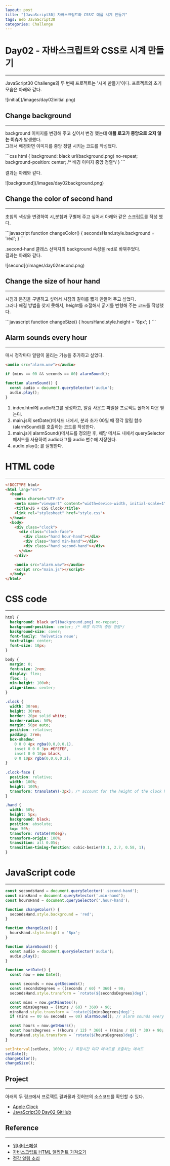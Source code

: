 ```yaml
---
layout: post
title: "[JavaScript30] 자바스크립트와 CSS로 애플 시계 만들기"
tags: Web JavaScript30
categories: Challenge
---
```

# Day02 - 자바스크립트와 CSS로 시계 만들기
* * *
<p>JavaScript30 Challenge의 두 번째 프로젝트는 '시계 만들기'이다. 프로젝트의 초기 모습은 아래와 같다.</p>
![initial](/images/day02initial.png)

## Change background
* * *
<p>background 이미지를 변경해 주고 싶어서 변경 했는데 <strong>애플 로고가 중앙으로 오지 않는 이슈</strong>가 발생했다.<br>
그래서 배경화면 이미지를 중앙 정렬 시키는 코드를 작성했다.</p> 
```css
html {
  background: black url(background.png) no-repeat;
  background-position: center; /* 배경 이미지 중앙 정렬*/
}
```
<p>결과는 아래와 같다.</p>
![background](/images/day02background.png)

## Change the color of second hand
* * *
<p>초침의 색상을 변경하여 시,분침과 구별해 주고 싶어서 아래와 같은 스크립트를 작성 했다.</p>
```javascript
function changeColor() {
  secondsHand.style.background = 'red';
}
```
<p>.second-hand 클래스 선택자의 background 속성을 red로 바꿔주었다.<br>
결과는 아래와 같다.</p>
![second](/images/day02second.png)

## Change the size of hour hand
* * *
<p>시침과 분침을 구별하고 싶어서 시침의 길이를 짧게 만들어 주고 싶었다.<br>
그러나 해결 방법을 찾지 못해서, height를 조절해서 굵기를 변형해 주는 코드를 작성했다.</p>
```javascript
function changeSize() {
  hoursHand.style.height = '8px';
}
``` 

## Alarm sounds every hour 
* * *
매시 정각마다 알람이 울리는 기능을 추가하고 싶었다.
```html
<audio src="alarm.wav"></audio> 
```
```javascript
if (mins == 00 && seconds == 00) alarmSound();
```
```javascript
function alarmSound() {
  const audio = document.querySelector('audio');
  audio.play();
}
```
1. index.html에 audio태그를 생성하고, 알람 사운드 파일을 프로젝트 폴더에 다운 받는다.
2. main.js의 setDate()메서드 내에서, 분과 초가 00일 때 정각 알림 함수(alarmSound)를 호출하는 코드를 작성한다.
3. main.js에 alarmSound()메서드를 정의한 후, 해당 메서드 내에서 querySelector메서드를 사용하여 audio태그를 audio 변수에 저장한다.
4. audio.play(); 를 실행한다.

# HTML code
* * *
```html
<!DOCTYPE html>
<html lang="en">
  <head>
    <meta charset="UTF-8">
    <meta name="viewport" content="width=device-width, initial-scale=1">
    <title>JS + CSS Clock</title>
    <link rel="stylesheet" href="style.css">
  </head>
  <body>
    <div class="clock">
      <div class="clock-face">
        <div class="hand hour-hand"></div>
        <div class="hand min-hand"></div>
        <div class="hand second-hand"></div>
      </div>
    </div>

    <audio src="alarm.wav"></audio>
    <script src="main.js"></script>
  </body>
</html>
```
# CSS code
* * *
```css
html {
  background: black url(background.png) no-repeat;
  background-position: center; /* 배경 이미지 중앙 정렬*/
  background-size: cover;
  font-family: 'helvetica neue';
  text-align: center;
  font-size: 10px;
}

body {
  margin: 0;
  font-size: 2rem;
  display: flex;
  flex: 1;
  min-height: 100vh;
  align-items: center;
}

.clock {
  width: 30rem;
  height: 30rem;
  border: 20px solid white;
  border-radius: 50%;
  margin: 50px auto;
  position: relative;
  padding: 2rem;
  box-shadow:
    0 0 0 4px rgba(0,0,0,0.1),
    inset 0 0 0 3px #EFEFEF,
    inset 0 0 10px black,
    0 0 10px rgba(0,0,0,0.2);
}
 
.clock-face {
  position: relative;
  width: 100%;
  height: 100%;
  transform: translateY(-3px); /* account for the height of the clock hands*/
}

.hand {
  width: 50%;
  height: 5px;
  background: black;
  position: absolute;
  top: 50%;
  transform: rotate(90deg);
  transform-origin: 100%;
  transition: all 0.05s;
  transition-timing-function: cubic-bezier(0.1, 2.7, 0.58, 1);
}
```
# JavaScript code
* * *
```javascript
const secondsHand = document.querySelector('.second-hand');
const minsHand = document.querySelector('.min-hand');
const hoursHand = document.querySelector('.hour-hand');

function changeColor() {
  secondsHand.style.background = 'red';
}

function changeSize() {
  hoursHand.style.height = '8px';
}

function alarmSound() {
  const audio = document.querySelector('audio');
  audio.play();
}

function setDate() {
  const now = new Date();

  const seconds = now.getSeconds();
  const secondsDegrees = ((seconds / 60) * 360) + 90;
  secondsHand.style.transform = `rotate(${secondsDegrees}deg)`;

  const mins = now.getMinutes();
  const minsDegrees = ((mins / 60) * 360) + 90;
  minsHand.style.transform = `rotate(${minsDegrees}deg)`;
  if (mins == 00 && seconds == 00) alarmSound(); // alarm sounds every hour

  const hours = now.getHours();
  const hoursDegrees = ((hours / 12) * 360) + ((mins / 60) * 30) + 90;
  hoursHand.style.transform = `rotate(${hoursDegrees}deg)`;
}

setInterval(setDate, 1000); // 특정시간 마다 메서드를 호출하는 메서드
setDate();
changeColor();
changeSize();
```

## Project
* * *
아래의 두 링크에서 프로젝트 결과물과 깃허브의 소스코드를 확인할 수 있다.
- <a href="https://heygwangjin.github.io/javascript30/day02/">Apple Clock</a>
- <a href="https://github.com/heygwangjin/javascript30/tree/main/day02">JavaScript30 Day02 GitHub</a>

## Reference
* * *
- <a href="https://takeuu.tistory.com/42?category=733951">워너비스페셜</a>
- <a href="https://goeun-woo.github.io/javascript/2018/08/04/Javascript-001-ElemControl.html">자바스크립트 HTML 엘리먼트 가져오기</a>
- <a href="https://m.cafe.daum.net/baghdad/DiV/1797">정각 알림 소리</a>

